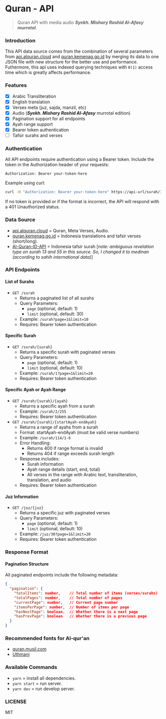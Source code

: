 # Quran - API

> Quran API with media audio ***Syekh. Mishary Rashid Al-Afasy murrotal***.

### Introduction
This API data source comes from the combination of several parameters from [api.alquran.cloud](https://api.alquran.cloud) and [quran.kemenag.go.id](https://quran.kemenag.go.id) by merging its data to one JSON file with new structure for the better use and performance. Futhermore, this api uses indexed querying techniques with `0(1)` access time which is greatly affects performance.

### Features
- [x] Arabic Transliteration
- [x] English translation
- [x] Verses meta (juz, sajda, manzil, etc)
- [x] Audio (***Syekh. Mishary Rashid Al-Afasy*** murrotal edition)
- [x] Pagination support for all endpoints
- [x] Ayah range support
- [x] Bearer token authentication
- [ ] Tafsir surahs and verses

### Authentication
All API endpoints require authentication using a Bearer token. Include the token in the Authorization header of your requests:

```http
Authorization: Bearer your-token-here
```

Example using curl:
```bash
curl -H "Authorization: Bearer your-token-here" https://api-url/surah/1
```

If no token is provided or if the format is incorrect, the API will respond with a 401 Unauthorized status.

### Data Source
- [api.alquran.cloud](https://api.alquran.cloud) = Quran, Meta Verses, Audio.
- [quran.kemenag.go.id](https://quran.kemenag.go.id) = Indonesia translations and tafsir verses (short/long).
- [Al-Quran-ID-API](https://github.com/bachors/Al-Quran-ID-API) = Indonesia tafsir surah [*note: ambiguous revelation type on surah 13 and 55 in this source. So, I changed it to medinan (according to sahih international data)*]

### API Endpoints

#### List of Surahs
- `GET /surah`
  - Returns a paginated list of all surahs
  - Query Parameters:
    - `page` (optional, default: 1)
    - `limit` (optional, default: 30)
  - Example: `/surah?page=1&limit=10`
  - Requires: Bearer token authentication

#### Specific Surah
- `GET /surah/{surah}`
  - Returns a specific surah with paginated verses
  - Query Parameters:
    - `page` (optional, default: 1)
    - `limit` (optional, default: 10)
  - Example: `/surah/1?page=1&limit=20`
  - Requires: Bearer token authentication

#### Specific Ayah or Ayah Range
- `GET /surah/{surah}/{ayah}`
  - Returns a specific ayah from a surah
  - Example: `/surah/2/255`
  - Requires: Bearer token authentication
- `GET /surah/{surah}/{startAyah-endAyah}`
  - Returns a range of ayahs from a surah
  - Format: startAyah-endAyah (must be valid verse numbers)
  - Example: `/surah/114/1-6`
  - Error Handling:
    - Returns 400 if range format is invalid
    - Returns 404 if range exceeds surah length
  - Response includes:
    - Surah information
    - Ayah range details (start, end, total)
    - All verses in the range with Arabic text, transliteration, translation, and audio
  - Requires: Bearer token authentication

#### Juz Information
- `GET /juz/{juz}`
  - Returns a specific juz with paginated verses
  - Query Parameters:
    - `page` (optional, default: 1)
    - `limit` (optional, default: 10)
  - Example: `/juz/30?page=1&limit=20`
  - Requires: Bearer token authentication

### Response Format

#### Pagination Structure
All paginated endpoints include the following metadata:
```json
{
  "pagination": {
    "totalItems": number,    // Total number of items (verses/surahs)
    "totalPages": number,    // Total number of pages
    "currentPage": number,   // Current page number
    "itemsPerPage": number,  // Number of items per page
    "hasNextPage": boolean,  // Whether there is a next page
    "hasPrevPage": boolean   // Whether there is a previous page
  }
}
```

### Recommended fonts for Al-qur'an
- [quran.musil.com](http://quran.mursil.com/Web-Print-Publishing-Quran-Text-Graphics-Fonts-and-Downloads/fonts-optimized-for-quran)
- [Uthmani](https://groups.google.com/forum/#!topic/colteachers/Y6iKganK0tQ)

### Available Commands
- `yarn` = install all dependencies.
- `yarn start` = run server.
- `yarn dev` = run develop server.

### LICENSE
MIT
